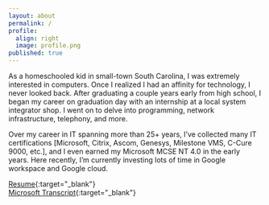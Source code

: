 ```yaml
---
layout: about
permalink: /
profile:
  align: right
  image: profile.png
published: true
---
```


As a homeschooled kid in small-town South Carolina, I was extremely interested in computers. Once I realized I had an affinity for technology, I never looked back. After graduating a couple years early from high school, I began my career on graduation day with an internship at a local system integrator shop. I went on to delve into programming, network infrastructure, telephony, and more.<br />

Over my career in IT spanning more than 25+ years, I’ve collected many IT certifications [Microsoft, Citrix, Ascom, Genesys, Milestone VMS, C-Cure 9000, etc.], and I even earned my Microsoft MCSE NT 4.0 in the early years. Here recently, I’m currently investing lots of time in Google workspace and Google cloud.<br />

[Resume](https://github.com/MichalAFerber/michalferber.com/blob/cf5ebaee9c3fcefa362416576cf048d22456d275/assets/docs/michal_ferber_resume.pdf){:target="_blank"}<br />
[Microsoft Transcript](https://github.com/MichalAFerber/michalferber.com/blob/cf5ebaee9c3fcefa362416576cf048d22456d275/assets/docs/microsoft_certified_professional_transcript.pdf){:target="_blank"}<br />

